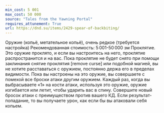 ```yaml
---
min_cost: 5 001
max_cost: 50 000
source: "Tales from the Yawning Portal"
requires_attunement: True
url: https://dnd.su/items/2429-spear-of-backbiting/
---
```


Оружие (копьё, метательное копьё), очень редкое (требуется настройка)
Рекомендованная стоимость: 5 001-50 000 зм
Проклятие. Это оружие проклято, и если вы настроитесь на него, проклятие распространится и на вас. Пока проклятие не будет снято при помощи заклинания снятие проклятия [remove curse] или подобной магией, вы не хотите расставаться с оружием, постоянно держа его в пределах видимости. Пока вы настроены на это оружие, вы совершаете с помехой все броски атаки другим оружием.
Каждый раз, когда вы выбрасываете «1» на кости атаки, используя это оружие, оружие изгибается или летит, чтобы ударить вас в спину. Совершите новый бросок атаки с преимуществом против вашего КД. Если результат-попадание, то вы получаете урон, как если бы вы атаковали себя копьем.